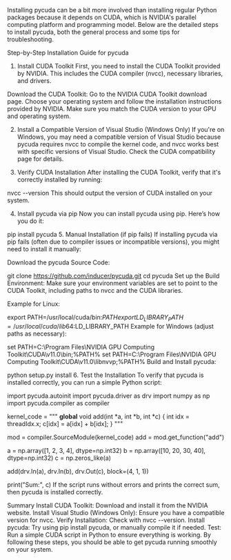 Installing pycuda can be a bit more involved than installing regular Python packages because it depends on CUDA, which is NVIDIA's parallel computing platform and programming model. Below are the detailed steps to install pycuda, both the general process and some tips for troubleshooting.

Step-by-Step Installation Guide for pycuda
1. Install CUDA Toolkit
First, you need to install the CUDA Toolkit provided by NVIDIA. This includes the CUDA compiler (nvcc), necessary libraries, and drivers.

Download the CUDA Toolkit: Go to the NVIDIA CUDA Toolkit download page.
Choose your operating system and follow the installation instructions provided by NVIDIA.
Make sure you match the CUDA version to your GPU and operating system.

2. Install a Compatible Version of Visual Studio (Windows Only)
If you're on Windows, you may need a compatible version of Visual Studio because pycuda requires nvcc to compile the kernel code, and nvcc works best with specific versions of Visual Studio. Check the CUDA compatibility page for details.

3. Verify CUDA Installation
After installing the CUDA Toolkit, verify that it's correctly installed by running:


nvcc --version
This should output the version of CUDA installed on your system.

4. Install pycuda via pip
Now you can install pycuda using pip. Here’s how you do it:


pip install pycuda
5. Manual Installation (if pip fails)
If installing pycuda via pip fails (often due to compiler issues or incompatible versions), you might need to install it manually:

Download the pycuda Source Code:


git clone https://github.com/inducer/pycuda.git
cd pycuda
Set up the Build Environment: Make sure your environment variables are set to point to the CUDA Toolkit, including paths to nvcc and the CUDA libraries.

Example for Linux:


export PATH=/usr/local/cuda/bin:$PATH
export LD_LIBRARY_PATH=/usr/local/cuda/lib64:$LD_LIBRARY_PATH
Example for Windows (adjust paths as necessary):


set PATH=C:\Program Files\NVIDIA GPU Computing Toolkit\CUDA\v11.0\bin;%PATH%
set PATH=C:\Program Files\NVIDIA GPU Computing Toolkit\CUDA\v11.0\libnvvp;%PATH%
Build and Install pycuda:


python setup.py install
6. Test the Installation
To verify that pycuda is installed correctly, you can run a simple Python script:


import pycuda.autoinit
import pycuda.driver as drv
import numpy as np
import pycuda.compiler as compiler

kernel_code = """
__global__ void add(int *a, int *b, int *c) {
    int idx = threadIdx.x;
    c[idx] = a[idx] + b[idx];
}
"""

mod = compiler.SourceModule(kernel_code)
add = mod.get_function("add")

a = np.array([1, 2, 3, 4], dtype=np.int32)
b = np.array([10, 20, 30, 40], dtype=np.int32)
c = np.zeros_like(a)

add(drv.In(a), drv.In(b), drv.Out(c), block=(4, 1, 1))

print("Sum:", c)
If the script runs without errors and prints the correct sum, then pycuda is installed correctly.

Summary
Install CUDA Toolkit: Download and install it from the NVIDIA website.
Install Visual Studio (Windows Only): Ensure you have a compatible version for nvcc.
Verify Installation: Check with nvcc --version.
Install pycuda: Try using pip install pycuda, or manually compile it if needed.
Test: Run a simple CUDA script in Python to ensure everything is working.
By following these steps, you should be able to get pycuda running smoothly on your system.
